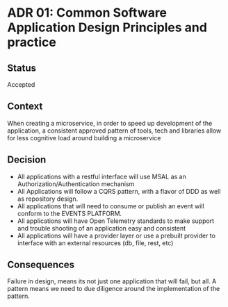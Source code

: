 # ADR 01: Common Software Application Design Principles and practice

## Status

Accepted

## Context

When creating a microservice, in order to speed up development of the application, a consistent approved pattern of tools, tech and libraries allow for less cognitive load around building a microservice

## Decision

- All applications with a restful interface will use MSAL as an Authorization/Authentication mechanism
- All Applications will follow a CQRS pattern, with a flavor of DDD as well as repository design.
- All applications that will need to consume or publish an event will conform to the EVENTS PLATFORM.
- All applications will have Open Telemetry standards to make support and trouble shooting of an application easy and consistent
- All applications will have a provider layer or use a prebuilt provider to interface with an external resources (db, file, rest, etc)

## Consequences

Failure in design, means its not just one application that will fail, but all. A pattern means we need to due diligence around the implementation of the pattern.

